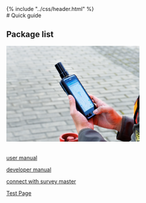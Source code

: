 <div>{% include "../css/header.html" %}</div>
# Quick guide

## Package list
<div style="text-align: left;"><img src="images/main_mobile-350x252.png" style="width: 350px;"></div><br>

[user manual](d303.md)

[developer manual](developer-docs.md)

[connect with survey master](common/connect-survey-master.md)

[Test Page](test.md)
